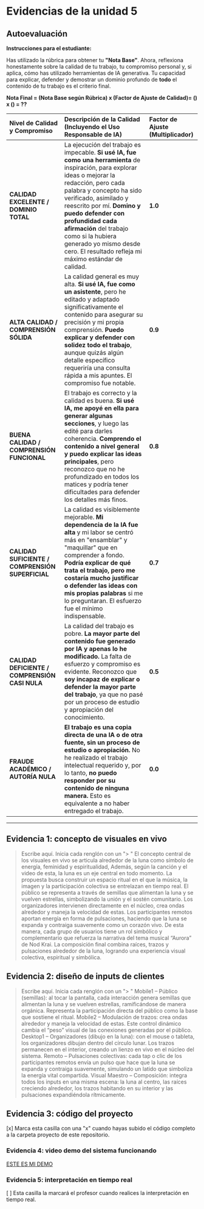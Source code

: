 # Evidencias de la unidad 5

## **Autoevaluación**

**Instrucciones para el estudiante:**

Has utilizado la rúbrica para obtener tu **"Nota Base"**. Ahora, reflexiona honestamente sobre la calidad de tu trabajo, tu compromiso personal y, si aplica, cómo has utilizado herramientas de IA generativa. Tu capacidad para explicar, defender y demostrar un dominio profundo de **todo** el contenido de tu trabajo es el criterio final.

**Nota Final = (Nota Base según Rúbrica) x (Factor de Ajuste de Calidad)= () x () = ??**

| Nivel de Calidad y Compromiso | Descripción de la Calidad (Incluyendo el Uso Responsable de IA) | Factor de Ajuste (Multiplicador) |
| :--- | :--- | :--- |
| **CALIDAD EXCELENTE / DOMINIO TOTAL** | La ejecución del trabajo es impecable. **Si usé IA, fue como una herramienta** de inspiración, para explorar ideas o mejorar la redacción, pero cada palabra y concepto ha sido verificado, asimilado y reescrito por mí. **Domino y puedo defender con profundidad cada afirmación** del trabajo como si la hubiera generado yo mismo desde cero. El resultado refleja mi máximo estándar de calidad. | **1.0** |
| **ALTA CALIDAD / COMPRENSIÓN SÓLIDA** | La calidad general es muy alta. **Si usé IA, fue como un asistente**, pero he editado y adaptado significativamente el contenido para asegurar su precisión y mi propia comprensión. **Puedo explicar y defender con solidez todo el trabajo**, aunque quizás algún detalle específico requeriría una consulta rápida a mis apuntes. El compromiso fue notable. | **0.9** |
| **BUENA CALIDAD / COMPRENSIÓN FUNCIONAL** | El trabajo es correcto y la calidad es buena. **Si usé IA, me apoyé en ella para generar algunas secciones**, y luego las edité para darles coherencia. **Comprendo el contenido a nivel general y puedo explicar las ideas principales**, pero reconozco que no he profundizado en todos los matices y podría tener dificultades para defender los detalles más finos. | **0.8** |
| **CALIDAD SUFICIENTE / COMPRENSIÓN SUPERFICIAL** | La calidad es visiblemente mejorable. **Mi dependencia de la IA fue alta** y mi labor se centró más en "ensamblar" y "maquillar" que en comprender a fondo. **Podría explicar de qué trata el trabajo, pero me costaría mucho justificar o defender las ideas con mis propias palabras** si me lo preguntaran. El esfuerzo fue el mínimo indispensable. | **0.7** |
| **CALIDAD DEFICIENTE / COMPRENSIÓN CASI NULA** | La calidad del trabajo es pobre. **La mayor parte del contenido fue generado por IA y apenas lo he modificado.** La falta de esfuerzo y compromiso es evidente. Reconozco que **soy incapaz de explicar o defender la mayor parte del trabajo**, ya que no pasé por un proceso de estudio y apropiación del conocimiento. | **0.5** |
| **FRAUDE ACADÉMICO / AUTORÍA NULA** | **El trabajo es una copia directa de una IA o de otra fuente, sin un proceso de estudio o apropiación.** No he realizado el trabajo intelectual requerido y, por lo tanto, **no puedo responder por su contenido de ninguna manera.** Esto es equivalente a no haber entregado el trabajo. | **0.0** |

---

## Evidencia 1: concepto de visuales en vivo

> Escribe aquí. Inicia cada renglón con un "> "
> El concepto central de los visuales en vivo se articula alrededor de la luna como símbolo de energía, feminidad y espiritualidad, Además, según la canción y el video de esta, la luna es un eje central en todo momento.
> La propuesta busca construir un espacio ritual en el que la música, la imagen y la participación colectiva se entrelazan en tiempo real.
> El público se representa a través de semillas que alimentan la luna y se vuelven estrellas, simbolizando la unión y el sostén comunitario.
> Los organizadores intervienen directamente en el núcleo, crea ondas alrededor y maneja la velocidad de estas.
> Los participantes remotos aportan energía en forma de pulsaciones, haciendo que la luna se expanda y contraiga suavemente como un corazón vivo.
> De esta manera, cada grupo de usuarios tiene un rol simbólico y complementario que refuerza la narrativa del tema musical “Aurora” de Nod Krai.
> La composición final combina raíces, trazos y pulsaciones alrededor de la luna, logrando una experiencia visual colectiva, espiritual y simbólica.

## Evidencia 2: diseño de inputs de clientes

> Escribe aquí. Inicia cada renglón con un "> "
> Mobile1 – Público (semillas): al tocar la pantalla, cada interacción genera semillas que alimentan la luna y se vuelven estrellas, ramificándose de manera orgánica. Representa la participación directa del público como la base que sostiene el ritual.
> Mobile2 – Modulación de trazos: crea ondas alrededor y maneja la velocidad de estas. Este control dinámico cambia el “peso” visual de las conexiones generadas por el público.
> Desktop1 – Organizadores (dibujo en la luna): con el mouse o tableta, los organizadores dibujan dentro del círculo lunar. Los trazos permanecen en el interior, creando un lienzo en vivo en el núcleo del sistema.
> Remoto – Pulsaciones colectivas: cada tap o clic de los participantes remotos envía un pulso que hace que la luna se expanda y contraiga suavemente, simulando un latido que simboliza la energía vital compartida.
> Visual Maestro – Composición: integra todos los inputs en una misma escena: la luna al centro, las raíces creciendo alrededor, los trazos habitando en su interior y las pulsaciones expandiéndola rítmicamente.


## Evidencia 3: código del proyecto

[x] Marca esta casilla con una "x" cuando hayas subido el código completo a la carpeta proyecto 
de este repositorio.

### Evidencia 4: video demo del sistema funcionando

[ESTE ES MI DEMO](https://youtu.be/your-video-link)


### Evidencia 5: interpretación en tiempo real

[ ] Esta casilla la marcará el profesor cuando realices la interpretación en tiempo real.



